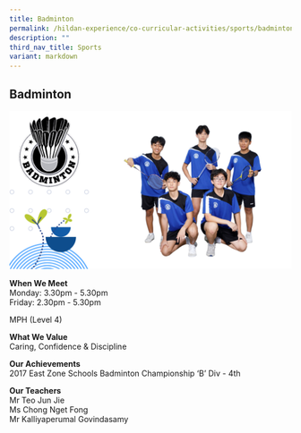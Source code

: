 ```yaml
---
title: Badminton
permalink: /hildan-experience/co-curricular-activities/sports/badminton/
description: ""
third_nav_title: Sports
variant: markdown
---
```

Badminton
---------

![](/images/CCA/Badminton%202023.png)

  
**When We Meet** <br>
Monday: 3.30pm - 5.30pm<br>
Friday: 2.30pm - 5.30pm<br>

MPH (Level 4)<br>

**What We Value** <br>
Caring, Confidence &amp; Discipline <br>

**Our Achievements**<br>
2017 East Zone Schools Badminton Championship ‘B’ Div -&nbsp;4th<br>

**Our Teachers** <br>
Mr Teo Jun Jie<br>
Ms Chong Nget Fong<br>
Mr Kalliyaperumal Govindasamy<br>
<br>